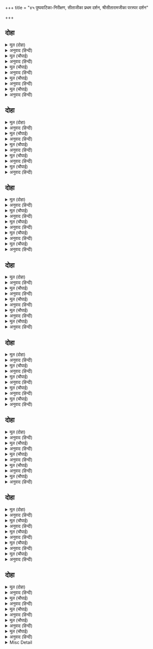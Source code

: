 +++
title = "४५ पुष्पवाटिका-निरीक्षण, सीताजीका प्रथम दर्शन, श्रीसीतारामजीका परस्पर दर्शन"

+++


## दोहा


<details><summary>मूल (दोहा)</summary>

उठे लखनु निसि बिगत सुनि अरुनसिखा धुनि कान।  
गुर तें पहिलेहिं जगतपति जागे रामु सुजान॥ २२६॥
</details>

<details><summary>अनुवाद (हिन्दी)</summary>

रात बीतनेपर, मुर्गेका शब्द कानोंसे सुनकर लक्ष्मणजी उठे। जगत् के स्वामी सुजान श्रीरामचन्द्रजी भी गुरुसे पहले ही जाग गये॥ २२६॥
</details>

<details><summary>मूल (चौपाई)</summary>

सकल सौच करि जाइ नहाए।  
नित्य निबाहि मुनिहि सिर नाए॥  
समय जानि गुर आयसु पाई।  
लेन प्रसून चले दोउ भाई॥
</details>

<details><summary>अनुवाद (हिन्दी)</summary>

सब शौचक्रिया करके वे जाकर नहाये। फिर (सन्ध्या-अग्निहोत्रादि) नित्यकर्म समाप्त करके उन्होंने मुनिको मस्तक नवाया। (पूजाका) समय जानकर, गुरुकी आज्ञा पाकर दोनों भाई फूल लेने चले॥ १॥
</details>

<details><summary>मूल (चौपाई)</summary>

भूप बागु बर देखेउ जाई।  
जहँ बसंत रितु रही लोभाई॥  
लागे बिटप मनोहर नाना।  
बरन बरन बर बेलि बिताना॥
</details>

<details><summary>अनुवाद (हिन्दी)</summary>

उन्होंने जाकर राजाका सुन्दर बाग देखा, जहाँ वसन्त-ऋतु लुभाकर रह गयी है। मनको लुभानेवाले अनेक वृक्ष लगे हैं। रंग-बिरंगी उत्तम लताओंके मण्डप छाये हुए हैं॥ २॥
</details>

<details><summary>मूल (चौपाई)</summary>

नव पल्लव फल सुमन सुहाए।  
निज संपति सुर रूख लजाए॥  
चातक कोकिल कीर चकोरा।  
कूजत बिहग नटत कल मोरा॥
</details>

<details><summary>अनुवाद (हिन्दी)</summary>

नये पत्तों, फलों और फूलोंसे युक्त सुन्दर वृक्ष अपनी सम्पत्तिसे कल्पवृक्षको भी लजा रहे हैं। पपीहे, कोयल, तोते, चकोर आदि पक्षी मीठी बोली बोल रहे हैं और मोर सुन्दर नृत्य कर रहे हैं॥ ३॥
</details>

<details><summary>मूल (चौपाई)</summary>

मध्य बाग सरु सोह सुहावा।  
मनि सोपान बिचित्र बनावा॥  
बिमल सलिलु सरसिज बहुरंगा।  
जलखग कूजत गुंजत भृंगा॥
</details>

<details><summary>अनुवाद (हिन्दी)</summary>

बागके बीचोबीच सुहावना सरोवर सुशोभित है, जिसमें मणियोंकी सीढ़ियाँ विचित्र ढंगसे बनी हैं। उसका जल निर्मल है, जिसमें अनेक रंगोंके कमल खिले हुए हैं, जलके पक्षी कलरव कर रहे हैं और भ्रमर गुंजार कर रहे हैं॥ ४॥
</details>

## दोहा


<details><summary>मूल (दोहा)</summary>

बागु तड़ागु बिलोकि प्रभु हरषे बंधु समेत।  
परम रम्य आरामु यहु जो रामहि सुख देत॥ २२७॥
</details>

<details><summary>अनुवाद (हिन्दी)</summary>

बाग और सरोवरको देखकर प्रभु श्रीरामचन्द्रजी भाई लक्ष्मणसहित हर्षित हुए। यह बाग (वास्तवमें) परम रमणीय है, जो (जगत् को सुख देनेवाले) श्रीरामचन्द्रजीको सुख दे रहा है॥ २२७॥
</details>

<details><summary>मूल (चौपाई)</summary>

चहुँ दिसि चितइ पूँछि मालीगन।  
लगे लेन दल फूल मुदित मन॥  
तेहि अवसर सीता तहँ आई।  
गिरिजा पूजन जननि पठाई॥
</details>

<details><summary>अनुवाद (हिन्दी)</summary>

चारों ओर दृष्टि डालकर और मालियोंसे पूछकर वे प्रसन्न मनसे पत्र-पुष्प लेने लगे। उसी समय सीताजी वहाँ आयीं। माताने उन्हें गिरिजा (पार्वती) जीकी पूजा करनेके लिये भेजा था॥ १॥
</details>

<details><summary>मूल (चौपाई)</summary>

संग सखीं सब सुभग सयानीं।  
गावहिं गीत मनोहर बानीं॥  
सर समीप गिरिजा गृह सोहा।  
बरनि न जाइ देखि मनु मोहा॥
</details>

<details><summary>अनुवाद (हिन्दी)</summary>

साथमें सब सुन्दरी और सयानी सखियाँ हैं, जो मनोहर वाणीसे गीत गा रही हैं। सरोवरके पास गिरिजाजीका मन्दिर सुशोभित है, जिसका वर्णन नहीं किया जा सकता; देखकर मन मोहित हो जाता है॥ २॥
</details>

<details><summary>मूल (चौपाई)</summary>

मज्जनु करि सर सखिन्ह समेता।  
गई मुदित मन गौरि निकेता॥  
पूजा कीन्हि अधिक अनुरागा।  
निज अनुरूप सुभग बरु मागा॥
</details>

<details><summary>अनुवाद (हिन्दी)</summary>

सखियोंसहित सरोवरमें स्नान करके सीताजी प्रसन्न मनसे गिरिजाजीके मन्दिरमें गयीं। उन्होंने बड़े प्रेमसे पूजा की और अपने योग्य सुन्दर वर माँगा॥ ३॥
</details>

<details><summary>मूल (चौपाई)</summary>

एक सखी सिय संगु बिहाई।  
गई रही देखन फुलवाई॥  
तेहिं दोउ बंधु बिलोके जाई।  
प्रेम बिबस सीता पहिं आई॥
</details>

<details><summary>अनुवाद (हिन्दी)</summary>

एक सखी सीताजीका साथ छोड़कर फुलवाड़ी देखने चली गयी थी। उसने जाकर दोनों भाइयोंको देखा और प्रेममें विह्वल होकर वह सीताजीके पास आयी॥ ४॥
</details>

## दोहा


<details><summary>मूल (दोहा)</summary>

तासु दसा देखी सखिन्ह पुलक गात जलु नैन।  
कहु कारनु निज हरष कर पूछहिं सब मृदु बैन॥ २२८॥
</details>

<details><summary>अनुवाद (हिन्दी)</summary>

सखियोंने उसकी दशा देखी कि उसका शरीर पुलकित है और नेत्रोंमें जल भरा है। सब कोमल वाणीसे पूछने लगीं कि अपनी प्रसन्नताका कारण बता॥ २२८॥
</details>

<details><summary>मूल (चौपाई)</summary>

देखन बागु कुअँर दुइ आए।  
बय किसोर सब भाँति सुहाए॥  
स्याम गौर किमि कहौं बखानी।  
गिरा अनयन नयन बिनु बानी॥
</details>

<details><summary>अनुवाद (हिन्दी)</summary>

(उसने कहा—) दो राजकुमार बाग देखने आये हैं। किशोर अवस्थाके हैं और सब प्रकारसे सुन्दर हैं। वे साँवले और गोरे (रंगके) हैं; उनके सौन्दर्यको मैं कैसे बखानकर कहूँ। वाणी बिना नेत्रकी है और नेत्रोंके वाणी नहीं है॥ १॥
</details>

<details><summary>मूल (चौपाई)</summary>

सुनि हरषीं सब सखीं सयानी।  
सिय हियँ अति उतकंठा जानी॥  
एक कहइ नृपसुत तेइ आली।  
सुने जे मुनि सँग आए काली॥
</details>

<details><summary>अनुवाद (हिन्दी)</summary>

यह सुनकर और सीताजीके हृदयमें बड़ी उत्कण्ठा जानकर सब सयानी सखियाँ प्रसन्न हुईं। तब एक सखी कहने लगी—हे सखी! ये वही राजकुमार हैं जो सुना है कि कल विश्वामित्र मुनिके साथ आये हैं॥ २॥
</details>

<details><summary>मूल (चौपाई)</summary>

जिन्ह निज रूप मोहनी डारी।  
कीन्हे स्वबस नगर नर नारी॥  
बरनत छबि जहँ तहँ सब लोगू।  
अवसि देखिअहिं देखन जोगू॥
</details>

<details><summary>अनुवाद (हिन्दी)</summary>

और जिन्होंने अपने रूपकी मोहिनी डालकर नगरके स्त्री-पुरुषोंको अपने वशमें कर लिया है। जहाँ-तहाँ सब लोग उन्हींकी छबिका वर्णन कर रहे हैं। अवश्य (चलकर) उन्हें देखना चाहिये, वे देखने ही योग्य हैं॥ ३॥
</details>

<details><summary>मूल (चौपाई)</summary>

तासु बचन अति सियहि सोहाने।  
दरस लागि लोचन अकुलाने॥  
चली अग्र करि प्रिय सखि सोई।  
प्रीति पुरातन लखइ न कोई॥
</details>

<details><summary>अनुवाद (हिन्दी)</summary>

उसके वचन सीताजीको अत्यन्त ही प्रिय लगे और दर्शनके लिये उनके नेत्र अकुला उठे। उसी प्यारी सखीको आगे करके सीताजी चलीं। पुरानी प्रीतिको कोई लख नहीं पाता॥ ४॥
</details>

## दोहा


<details><summary>मूल (दोहा)</summary>

सुमिरि सीय नारद बचन उपजी प्रीति पुनीत।  
चकित बिलोकति सकल दिसि जनु सिसु मृगी सभीत॥ २२९॥
</details>

<details><summary>अनुवाद (हिन्दी)</summary>

नारदजीके वचनोंका स्मरण करके सीताजीके मनमें पवित्र प्रीति उत्पन्न हुई। वे चकित होकर सब ओर इस तरह देख रही हैं मानो डरी हुई मृगछौनी इधर-उधर देख रही हो॥ २२९॥
</details>

<details><summary>मूल (चौपाई)</summary>

कंकन किंकिनि नूपुर धुनि सुनि।  
कहत लखन सन रामु हृदयँ गुनि॥  
मानहुँ मदन  दुंदुभी दीन्ही।  
मनसा बिस्व बिजय कहँ कीन्ही॥
</details>

<details><summary>अनुवाद (हिन्दी)</summary>

कंकण (हाथोंके कड़े), करधनी और पायजेबके शब्द सुनकर श्रीरामचन्द्रजी हृदयमें विचारकर लक्ष्मणसे कहते हैं—(यह ध्वनि ऐसी आ रही है) मानो कामदेवने विश्वको जीतनेका संकल्प करके डंकेपर चोट मारी है॥ १॥
</details>

<details><summary>मूल (चौपाई)</summary>

अस कहि फिरि चितए तेहि ओरा।  
सिय मुख ससि भए नयन चकोरा॥  
भए बिलोचन चारु अचंचल।  
मनहुँ सकुचि निमि तजे दिगंचल॥
</details>

<details><summary>अनुवाद (हिन्दी)</summary>

ऐसा कहकर श्रीरामजीने फिरकर उस ओर देखा। श्रीसीताजीके मुखरूपी चन्द्रमा (को निहारने) के लिये उनके नेत्र चकोर बन गये। सुन्दर नेत्र स्थिर हो गये (टकटकी लग गयी)। मानो निमि (जनकजीके पूर्वज) ने (जिनका सबकी पलकोंमें निवास माना गया है, लड़की-दामादके मिलन-प्रसङ्गको देखना उचित नहीं, इस भावसे) सकुचाकर पलकें छोड़ दीं, (पलकोंमें रहना छोड़ दिया, जिससे पलकोंका गिरना रुक गया)॥ २॥
</details>

<details><summary>मूल (चौपाई)</summary>

देखि सीय सोभा सुखु पावा।  
हृदयँ सराहत बचनु न आवा॥  
जनु बिरंचि सब निज निपुनाई।  
बिरचि बिस्व कहँ प्रगटि देखाई॥
</details>

<details><summary>अनुवाद (हिन्दी)</summary>

सीताजीकी शोभा देखकर श्रीरामजीने बड़ा सुख पाया। हृदयमें वे उसकी सराहना करते हैं, किन्तु मुखसे वचन नहीं निकलते। (वह शोभा ऐसी अनुपम है) मानो ब्रह्माने अपनी सारी निपुणताको मूर्तिमान् कर संसारको प्रकट करके दिखा दिया हो॥ ३॥
</details>

<details><summary>मूल (चौपाई)</summary>

सुंदरता कहुँ सुंदर करई।  
छबिगृहँ दीपसिखा जनु बरई॥  
सब उपमा कबि रहे जुठारी।  
केहिं पटतरौं बिदेहकुमारी॥
</details>

<details><summary>अनुवाद (हिन्दी)</summary>

वह (सीताजीकी शोभा) सुन्दरताको भी सुन्दर करनेवाली है (वह एेसी मालूम होती है) मानो सुन्दरतारूपी घरमें दीपककी लौ जल रही हो। (अबतक सुन्दरतारूपी भवनमें अँधेरा था, वह भवन मानो सीताजीकी सुन्दरतारूपी दीपशिखाको पाकर जगमगा उठा है, पहलेसे भी अधिक सुन्दर हो गया है)। सारी उपमाओंको तो कवियोंने जूँठा कर रखा है। मैं जनकनन्दिनी श्रीसीताजीकी किससे उपमा दूँ॥ ४॥
</details>

## दोहा


<details><summary>मूल (दोहा)</summary>

सिय सोभा हियँ बरनि प्रभु आपनि दसा बिचारि।  
बोले सुचि मन अनुज सन बचन समय अनुहारि॥ २३०॥
</details>

<details><summary>अनुवाद (हिन्दी)</summary>

(इस प्रकार) हृदयमें सीताजीकी शोभाका वर्णन करके और अपनी दशाको विचारकर प्रभु श्रीरामचन्द्रजी पवित्र मनसे अपने छोटे भाई लक्ष्मणसे समयानुकूल वचन बोले—॥ २३०॥
</details>

<details><summary>मूल (चौपाई)</summary>

तात जनकतनया यह सोई।  
धनुषजग्य जेहि कारन होई॥  
पूजन गौरि सखीं लै आईं।  
करत प्रकासु फिरइ फुलवाईं॥
</details>

<details><summary>अनुवाद (हिन्दी)</summary>

हे तात! यह वही जनकजीकी कन्या है जिसके लिये धनुषयज्ञ हो रहा है। सखियाँ इसे गौरीपूजनके लिये ले आयी हैं। यह फुलवाड़ीमें प्रकाश करती हुई फिर रही है॥ १॥
</details>

<details><summary>मूल (चौपाई)</summary>

जासु बिलोकि अलौकिक सोभा।  
सहज पुनीत मोर मनु छोभा॥  
सो सबु कारन जान बिधाता।  
फरकहिं सुभद अंग सुनु भ्राता॥
</details>

<details><summary>अनुवाद (हिन्दी)</summary>

जिसकी अलौकिक सुन्दरता देखकर स्वभावसे ही पवित्र मेरा मन क्षुब्ध हो गया है। वह सब कारण (अथवा उसका सब कारण) तो विधाता जानें। किन्तु हे भाई! सुनो, मेरे मङ्गलदायक (दाहिने) अंग फड़क रहे हैं॥ २॥
</details>

<details><summary>मूल (चौपाई)</summary>

रघुबंसिन्ह कर सहज सुभाऊ ।  
मनु कुपंथ पगु धरइ न काऊ॥  
मोहि अतिसय प्रतीति मन केरी।  
जेहिं सपनेहुँ परनारि न हेरी॥
</details>

<details><summary>अनुवाद (हिन्दी)</summary>

रघुवंशियोंका यह सहज (जन्मगत) स्वभाव है कि उनका मन कभी कुमार्गपर पैर नहीं रखता। मुझे तो अपने मनका अत्यन्त ही विश्वास है कि जिसने (जाग्रत् की कौन कहे) स्वप्नमें भी परायी स्त्रीपर दृष्टि नहीं डाली है॥ ३॥
</details>

<details><summary>मूल (चौपाई)</summary>

जिन्ह कै लहहिं न रिपु रन पीठी।  
नहिं पावहिं परतिय मनु डीठी॥  
मंगन लहहिं न जिन्ह कै नाहीं।  
ते नरबर थोरे जग माहीं॥
</details>

<details><summary>अनुवाद (हिन्दी)</summary>

रणमें शत्रु जिनकी पीठ नहीं देख पाते (अर्थात् जो लड़ाईके मैदानसे भागते नहीं), परायी स्त्रियाँ जिनके मन और दृष्टिको नहीं खींच पातीं और भिखारी जिनके यहाँसे ‘नाहीं’ नहीं पाते (खाली हाथ नहीं लौटते), ऐसे श्रेष्ठ पुरुष संसारमें थोड़े हैं॥ ४॥
</details>

## दोहा


<details><summary>मूल (दोहा)</summary>

करत बतकही अनुज सन मन सिय रूप लोभान।  
मुख सरोज मकरंद छबि करइ मधुप इव पान॥ २३१॥
</details>

<details><summary>अनुवाद (हिन्दी)</summary>

यों श्रीरामजी छोटे भाईसे बातें कर रहे हैं, पर मन सीताजीके रूपमें लुभाया हुआ उनके मुखरूपी कमलके छबिरूप मकरन्द-रसको भौंरेकी तरह पी रहा है॥ २३१॥
</details>

<details><summary>मूल (चौपाई)</summary>

चितवति चकित चहूँ दिसि सीता।  
कहँ गए नृपकिसोर मनु चिंता॥  
जहँ बिलोक मृग सावक नैनी।  
जनु तहँ बरिस कमल सित श्रेनी॥
</details>

<details><summary>अनुवाद (हिन्दी)</summary>

सीताजी चकित होकर चारों ओर देख रही हैं। मन इस बातकी चिन्ता कर रहा है कि राजकुमार कहाँ चले गये। बालमृग-नयनी (मृगके छौनेकी-सी आँखवाली) सीताजी जहाँ दृष्टि डालती हैं, वहाँ मानो श्वेत कमलोंकी कतार बरस जाती है॥ १॥
</details>

<details><summary>मूल (चौपाई)</summary>

लता ओट तब सखिन्ह लखाए।  
स्यामल गौर किसोर सुहाए॥  
देखि रूप लोचन ललचाने।  
हरषे जनु निज निधि पहिचाने॥
</details>

<details><summary>अनुवाद (हिन्दी)</summary>

तब सखियोंने लताकी ओटमें सुन्दर श्याम और गौर कुमारोंको दिखलाया। उनके रूपको देखकर नेत्र ललचा उठे; वे ऐसे प्रसन्न हुए मानो उन्होंने अपना खजाना पहचान लिया॥ २॥
</details>

<details><summary>मूल (चौपाई)</summary>

थके नयन रघुपति छबि देखें।  
पलकन्हिहूँ परिहरीं निमेषें॥  
अधिक सनेहँ देह भै भोरी।  
सरद ससिहि जनु चितव चकोरी॥
</details>

<details><summary>अनुवाद (हिन्दी)</summary>

श्रीरघुनाथजीकी छबि देखकर नेत्र थकित (निश्चल) हो गये। पलकोंने भी गिरना छोड़ दिया। अधिक स्नेहके कारण शरीर विह्वल (बेकाबू) हो गया। मानो शरद्-ऋतुके चन्द्रमाको चकोरी (बेसुध हुई) देख रही हो॥ ३॥
</details>

<details><summary>मूल (चौपाई)</summary>

लोचन मग रामहि उर आनी।  
दीन्हे पलक कपाट सयानी॥  
जब सिय सखिन्ह प्रेमबस जानी।  
कहि न सकहिं कछु मन सकुचानी॥
</details>

<details><summary>अनुवाद (हिन्दी)</summary>

नेत्रोंके रास्ते श्रीरामजीको हृदयमें लाकर चतुरशिरोमणि जानकीजीने पलकोंके किवाड़ लगा दिये (अर्थात् नेत्र मूँदकर उनका ध्यान करने लगीं)। जब सखियोंने सीताजीको प्रेमके वश जाना, तब वे मनमें सकुचा गयीं; कुछ कह नहीं सकती थीं॥ ४॥
</details>

## दोहा


<details><summary>मूल (दोहा)</summary>

लताभवन तें प्रगट भे तेहि अवसर दोउ भाइ।  
निकसे जनु जुग बिमल बिधु जलद पटल बिलगाइ॥ २३२॥
</details>

<details><summary>अनुवाद (हिन्दी)</summary>

उसी समय दोनों भाई लतामण्डप (कुञ्ज) मेंसे प्रकट हुए। मानो दो निर्मल चन्द्रमा बादलोंके पर्देको हटाकर निकले हों॥ २३२॥
</details>

<details><summary>मूल (चौपाई)</summary>

सोभा सीवँ सुभग दोउ बीरा।  
नील पीत जलजाभ सरीरा॥  
मोरपंख सिर सोहत नीके।  
गुच्छ बीच बिच कुसुम कली के॥
</details>

<details><summary>अनुवाद (हिन्दी)</summary>

दोनों सुन्दर भाई शोभाकी सीमा हैं। उनके शरीरकी आभा नीले और पीले कमलकी-सी है। सिरपर सुन्दर मोरपंख सुशोभित हैं। उनके बीच-बीचमें फूलोंकी कलियोंके गुच्छे लगे हैं॥ १॥
</details>

<details><summary>मूल (चौपाई)</summary>

भाल तिलक श्रमबिंदु सुहाए।  
श्रवन सुभग भूषन छबि छाए॥  
बिकट भृकुटि कच घूघरवारे।  
नव सरोज लोचन रतनारे॥
</details>

<details><summary>अनुवाद (हिन्दी)</summary>

माथेपर तिलक और पसीनेकी बूँदें शोभायमान हैं। कानोंमें सुन्दर भूषणोंकी छबि छायी है। टेढ़ी भौंहें और घुँघराले बाल हैं। नये लाल कमलके समान रतनारे (लाल) नेत्र हैं॥ २॥
</details>

<details><summary>मूल (चौपाई)</summary>

चारु चिबुक नासिका कपोला।  
हास बिलास लेत मनु मोला॥  
मुखछबि कहि न जाइ मोहि पाहीं।  
जो बिलोकि बहु काम लजाहीं॥
</details>

<details><summary>अनुवाद (हिन्दी)</summary>

ठोड़ी, नाक और गाल बड़े सुन्दर हैं, और हँसीकी शोभा मनको मोल लिये लेती है। मुखकी छबि तो मुझसे कही ही नहीं जाती, जिसे देखकर बहुत-से कामदेव लजा जाते हैं॥ ३॥
</details>

<details><summary>मूल (चौपाई)</summary>

उर मनि माल कंबु कल गीवा।  
काम कलभ कर भुज बलसींवा॥  
सुमन समेत बाम कर दोना।  
सावँर कुअँर सखी सुठि लोना॥
</details>

<details><summary>अनुवाद (हिन्दी)</summary>

वक्षःस्थलपर मणियोंकी माला है। शङ्खके सदृश सुन्दर गला है। कामदेवके हाथीके बच्चेकी सूँड़के समान (उतार-चढ़ाववाली एवं कोमल) भुजाएँ हैं, जो बलकी सीमा हैं। जिसके बायें हाथमें फूलोंसहित दोना है, हे सखि! वह साँवला कुँअर तो बहुत ही सलोना है॥ ४॥
</details>

## दोहा


<details><summary>मूल (दोहा)</summary>

केहरि कटि पट पीत धर सुषमा सील निधान।  
देखि भानुकुलभूषनहि बिसरा सखिन्ह अपान॥ २३३॥
</details>

<details><summary>अनुवाद (हिन्दी)</summary>

सिंहकी-सी (पतली, लचीली) कमरवाले, पीताम्बर धारण किये हुए, शोभा और शीलके भण्डार, सूर्यकुलके भूषण श्रीरामचन्द्रजीको देखकर सखियाँ अपने-आपको भूल गयीं॥ २३३॥
</details>

<details><summary>मूल (चौपाई)</summary>

धरि धीरजु एक आलि सयानी।  
सीता सन बोली गहि पानी॥  
बहुरि गौरि कर ध्यान करेहू।  
भूपकिसोर देखि किन लेहू॥
</details>

<details><summary>अनुवाद (हिन्दी)</summary>

एक चतुर सखी धीरज धरकर, हाथ पकड़कर सीताजीसे बोली—गिरिजाजीका ध्यान फिर कर लेना, इस समय राजकुमारको क्यों नहीं देख लेतीं॥ १॥
</details>

<details><summary>मूल (चौपाई)</summary>

सकुचि सीयँ तब नयन उघारे।  
सनमुख दोउ रघुसिंघ निहारे॥  
नख सिख देखि राम कै सोभा।  
सुमिरि पिता पनु मनु अति छोभा॥
</details>

<details><summary>अनुवाद (हिन्दी)</summary>

तब सीताजीने सकुचाकर नेत्र खोले और रघुकुलके दोनों सिंहोंको अपने सामने (खड़े) देखा। नखसे शिखातक श्रीरामजीकी शोभा देखकर और फिर पिताका प्रण याद करके उनका मन बहुत क्षुब्ध हो गया॥ २॥
</details>

<details><summary>मूल (चौपाई)</summary>

परबस सखिन्ह लखी जब सीता।  
भयउ गहरु सब कहहिं सभीता॥  
पुनि आउब एहि बेरिआँ काली।  
अस कहि मन बिहसी एक आली॥
</details>

<details><summary>अनुवाद (हिन्दी)</summary>

जब सखियोंने सीताजीको परवश (प्रेमके वश) देखा, तब सब भयभीत होकर कहने लगीं—बड़ी देर हो गयी (अब चलना चाहिये)। कल इसी समय फिर आयेंगी, ऐसा कहकर एक सखी मनमें हँसी॥३॥
</details>

<details><summary>मूल (चौपाई)</summary>

गूढ़ गिरा सुनि सिय सकुचानी।  
भयउ बिलंबु मातु भय मानी॥  
धरि बड़ि धीर रामु उर आने।  
फिरी अपनपउ पितुबस जाने॥
</details>

<details><summary>अनुवाद (हिन्दी)</summary>

सखीकी यह रहस्यभरी वाणी सुनकर सीताजी सकुचा गयीं। देर हो गयी जान उन्हें माताका भय लगा। बहुत धीरज धरकर वे श्रीरामचन्द्रजीको हृदयमें ले आयीं, और (उनका ध्यान करती हुई) अपनेको पिताके अधीन जानकर लौट चलीं॥४॥
</details>

<details><summary>Misc Detail</summary>


</details>
